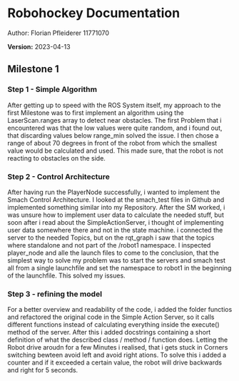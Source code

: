 # Robohockey Documentation
Author: Florian Pfleiderer 11771070</br>

**Version:** 
2023-04-13

## Milestone 1
### Step 1 - Simple Algorithm
After getting up to speed with the ROS System itself, my approach to the first Milestone was to first implement an algorithm
using the LaserScan.ranges array to detect near obstacles.
The first Problem that i encountered was that the low values were quite random, and i found out, that discarding values below
range_min solved the issue.
I then chose a range of about 70 degrees in front of the robot from which the smallest value would be calculated and used. 
This made sure, that the robot is not reacting to obstacles on the side.
### Step 2 - Control Architecture
After having run the PlayerNode successfully, i wanted to implement the Smach Control Architecture.
I looked at the smach_test files in Github and implemented something similar into my Repository.
After the SM worked, i was unsure how to implement user data to calculate the needed stuff, but soon after i read about the SimpleActionServer, 
i thought of implementing user data somewhere there and not in the state machine.
i connected the server to the needed Topics, but on the rqt_graph i saw that the topics where standalone and not part of the /robot1 namespace.
I inspected player_node and alle the launch files to come to the conclusion, that the simplest way to solve my problem was to start 
the servers and smach test all from a single launchfile and set the namespace to robot1 in the beginning of the launchfile.
This solved my issues.
### Step 3 - refining the model
For a better overview and readability of the code, i added the folder functios and refactored the original code in the Simple Action Server, 
so it calls different functions instead of calculating everything inside the execute() method of the server. 
After this i added docstrings containing a short definition of what the described class / method / function does.
Letting the Robot drive aroudn for a few Minutes i realised, that i gets stuck in Corners switching bewteen avoid left and avoid right ations.
To solve this i added a counter and if it exceeded a certain value, the robot will drive backwards and right for 5 seconds.